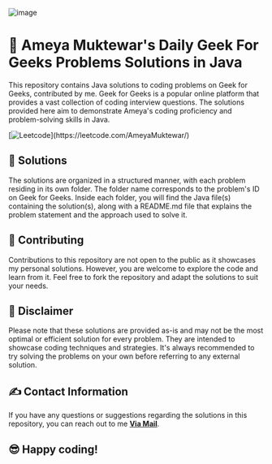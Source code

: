 ![image](https://github.com/Ameya-2003/Geek-For-Geeks-Daily-Problems/assets/133382057/2ca97099-1291-472d-b2f0-93a34cf1afc8)


# 🎉 Ameya Muktewar's Daily Geek For Geeks Problems Solutions in Java

This repository contains Java solutions to coding problems on Geek for Geeks, contributed by me. Geek for Geeks is a popular online platform that provides a vast collection of coding interview questions. The solutions provided here aim to demonstrate Ameya's coding proficiency and problem-solving skills in Java.

[![Leetcode](https://img.shields.io/badge/-LeetCode-FFA116?)](https://leetcode.com/AmeyaMuktewar/)

## 📝 Solutions

The solutions are organized in a structured manner, with each problem residing in its own folder. The folder name corresponds to the problem's ID on Geek for Geeks. Inside each folder, you will find the Java file(s) containing the solution(s), along with a README.md file that explains the problem statement and the approach used to solve it.

## 🤝 Contributing

Contributions to this repository are not open to the public as it showcases my personal solutions. However, you are welcome to explore the code and learn from it. Feel free to fork the repository and adapt the solutions to suit your needs.

## 📌 Disclaimer

Please note that these solutions are provided as-is and may not be the most optimal or efficient solution for every problem. They are intended to showcase coding techniques and strategies. It's always recommended to try solving the problems on your own before referring to any external solution.

## ✍ Contact Information

If you have any questions or suggestions regarding the solutions in this repository, you can reach out to me <a href="mailto:ameyamuktewargithub@gmail.com"><b>Via Mail</b></a>. 

## 😎 Happy coding!


